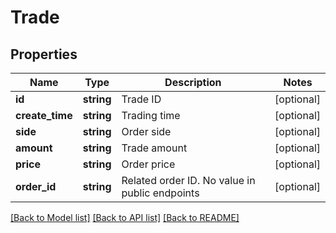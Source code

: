 # Trade

## Properties
Name | Type | Description | Notes
------------ | ------------- | ------------- | -------------
**id** | **string** | Trade ID | [optional] 
**create_time** | **string** | Trading time | [optional] 
**side** | **string** | Order side | [optional] 
**amount** | **string** | Trade amount | [optional] 
**price** | **string** | Order price | [optional] 
**order_id** | **string** | Related order ID. No value in public endpoints | [optional] 

[[Back to Model list]](../README.md#documentation-for-models) [[Back to API list]](../README.md#documentation-for-api-endpoints) [[Back to README]](../README.md)


